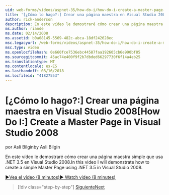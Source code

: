 ```yaml
---
uid: web-forms/videos/aspnet-35/how-do-i/how-do-i-create-a-master-page-in-visual-studio-2008
title: '[¿Cómo lo hago?:] Crear una página maestra en Visual Studio 2008 | Microsoft Docs'
author: rick-anderson
description: En este vídeo le demostraré cómo crear una página maestra simple que usa .NET 3.5 en Visual Studio 2008.
ms.author: riande
ms.date: 02/14/2008
ms.assetid: b0a08145-5569-482c-abca-18df242628ec
msc.legacyurl: /web-forms/videos/aspnet-35/how-do-i/how-do-i-create-a-master-page-in-visual-studio-2008
msc.type: video
ms.openlocfilehash: 0e660fce7536ebc44587faa192605cb6e990bf85
ms.sourcegitcommit: 45ac74e400f9f2b7dbded66297730f6f14a4eb25
ms.translationtype: MT
ms.contentlocale: es-ES
ms.lasthandoff: 08/16/2018
ms.locfileid: "41827553"
---
```

<a name="how-do-i-create-a-master-page-in-visual-studio-2008"></a><span data-ttu-id="3c7f3-103">[¿Cómo lo hago?:] Crear una página maestra en Visual Studio 2008</span><span class="sxs-lookup"><span data-stu-id="3c7f3-103">[How Do I:] Create a Master Page in Visual Studio 2008</span></span>
====================
<span data-ttu-id="3c7f3-104">por Asli Bilgin</span><span class="sxs-lookup"><span data-stu-id="3c7f3-104">by Asli Bilgin</span></span>

<span data-ttu-id="3c7f3-105">En este vídeo le demostraré cómo crear una página maestra simple que usa .NET 3.5 en Visual Studio 2008.</span><span class="sxs-lookup"><span data-stu-id="3c7f3-105">In this video I will demonstrate how to create a simple Master Page using .NET 3.5 in Visual Studio 2008.</span></span>

[<span data-ttu-id="3c7f3-106">&#9654;Vea el vídeo (8 minutos)</span><span class="sxs-lookup"><span data-stu-id="3c7f3-106">&#9654; Watch video (8 minutes)</span></span>](https://channel9.msdn.com/Blogs/ASP-NET-Site-Videos/how-do-i-create-a-master-page-in-visual-studio-2008)

> [!div class="step-by-step"]
> [<span data-ttu-id="3c7f3-107">Siguiente</span><span class="sxs-lookup"><span data-stu-id="3c7f3-107">Next</span></span>](how-do-i-create-nested-master-page-in-visual-studio-2008.md)
